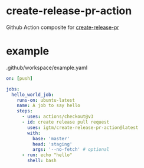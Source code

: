 # create-release-pr-action

Github Action composite for [create-release-pr](https://github.com/igtm/create-release-pr)

# example

.github/workspace/example.yaml

```yaml
on: [push]

jobs:
  hello_world_job:
    runs-on: ubuntu-latest
    name: A job to say hello
    steps:
      - uses: actions/checkout@v3
      - id: create release pull request
        uses: igtm/create-release-pr-action@latest
        with:
          base: 'master'
          head: 'staging'
          args: '--no-fetch' # optional
      - run: echo "hello"
        shell: bash
```
